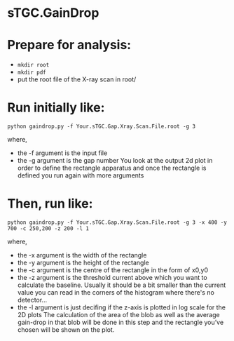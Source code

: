 # sTGC.GainDrop

# Prepare for analysis:
- `mkdir root`
- `mkdir pdf`
- put the root file of the X-ray scan in root/

# Run initially like:
`python gaindrop.py -f Your.sTGC.Gap.Xray.Scan.File.root -g 3`

where,
- the -f argument is the input file
- the -g argument is the gap number
You look at the output 2d plot in order to define the rectangle apparatus and once the rectangle is defined you run again with more arguments

# Then, run like:
`python gaindrop.py -f Your.sTGC.Gap.Xray.Scan.File.root -g 3 -x 400 -y 700 -c 250,200 -z 200 -l 1`

where,
- the -x argument is the width of the rectangle
- the -y argument is the height of the rectangle
- the -c argument is the centre of the rectangle in the form of x0,y0
- the -z argument is the threshold current above which you want to calculate the baseline. Usually it should be a bit smaller than the current value you can read in the corners of the histogram where there's no detector...
- the -l argument is just decifing if the z-axis is plotted in log scale for the 2D plots
The calculation of the area of the blob as well as the average gain-drop in that blob will be done in this step and the rectangle you’ve chosen will be shown on the plot.
